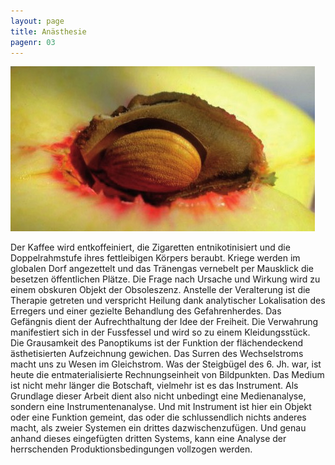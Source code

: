 ```yaml
---
layout: page
title: Anästhesie
pagenr: 03
---
```

![harter kern](/assets/img/sxs-p4.jpg)

Der Kaffee wird entkoffeiniert, die Zigaretten entnikotinisiert und die Doppelrahmstufe ihres fettleibigen Körpers beraubt. Kriege werden im globalen Dorf angezettelt und das Tränengas vernebelt per Mausklick die besetzen öffentlichen Plätze. Die Frage nach Ursache und Wirkung wird zu einem obskuren Objekt der Obsoleszenz. Anstelle der Veralterung ist die Therapie getreten und verspricht Heilung dank analytischer Lokalisation des Erregers und einer gezielte Behandlung des Gefahrenherdes. Das Gefängnis dient der Aufrechthaltung der Idee der Freiheit. Die Verwahrung manifestiert sich in der Fussfessel und wird so zu einem Kleidungsstück. Die Grausamkeit des Panoptikums ist der Funktion der flächendeckend ästhetisierten Aufzeichnung gewichen. Das Surren des Wechselstroms macht uns zu Wesen im Gleichstrom. Was der Steigbügel des 6. Jh. war, ist heute die entmaterialisierte Rechnungseinheit von Bildpunkten. Das Medium ist nicht mehr länger die Botschaft, vielmehr ist es das Instrument. Als Grundlage dieser Arbeit dient also nicht unbedingt eine Medienanalyse, sondern eine Instrumentenanalyse. Und mit Instrument ist hier ein Objekt oder eine Funktion gemeint, das oder die schlussendlich nichts anderes macht, als zweier Systemen ein drittes dazwischenzufügen. Und genau anhand dieses eingefügten dritten Systems, kann eine Analyse der herrschenden Produktionsbedingungen vollzogen werden.

